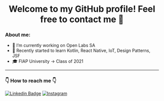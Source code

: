 <h1 align="center">
    Welcome to my GitHub profile! Feel free to contact me 👋
</h1>

### About me:
- 🔭 I’m currently working on Open Labs SA
- 🌱 Recently started to learn Kotlin, React Native, IoT, Design Patterns, JSF 
- 🎓 FIAP University -> Class of 2021 

<hr>

### 👇 How to reach me 👇
[![Linkedin Badge](https://img.shields.io/badge/-LinkedIn-blue?style=flat-square&logo=Linkedin&logoColor=white&link=https://linkedin.com/in/brunoluiss)](https://www.linkedin.com/in/guirodriguero/)
 [![Instagram](https://img.shields.io/badge/-Instagram-E4405F?&logo=Instagram&logoColor=FFFFFF)](https://www.instagram.com/gui_rodriguero/)
